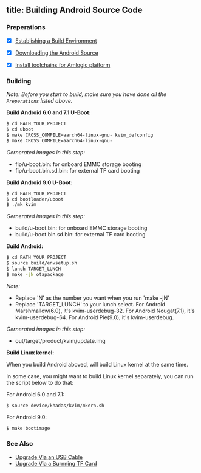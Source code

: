 title: Building Android Source Code
---


### Preperations
- [x] [Establishing a Build Environment](http://source.android.com/source/initializing.html)
- [x] [Downloading the Android Source](/vim1/DownloadAndroidSourceCode.html)
- [x] [Install toolchains for Amlogic platform](/vim1/InstallToolchains.html)


### Building
*Note: Before you start to build, make sure you have done all the `Preperations` listed above.*

**Build Android 6.0 and 7.1 U-Boot:**
```sh
$ cd PATH_YOUR_PROJECT
$ cd uboot
$ make CROSS_COMPILE=aarch64-linux-gnu- kvim_defconfig
$ make CROSS_COMPILE=aarch64-linux-gnu-
```
*Gernerated images in this step:*

* fip/u-boot.bin: for onboard EMMC storage booting
* fip/u-boot.bin.sd.bin: for external TF card booting

**Build Android 9.0 U-Boot:**
```sh
$ cd PATH_YOUR_PROJECT
$ cd bootloader/uboot
$ ./mk kvim
```
*Gernerated images in this step:*

* build/u-boot.bin: for onboard EMMC storage booting
* build/u-boot.bin.sd.bin: for external TF card booting


**Build Android:**
```sh
$ cd PATH_YOUR_PROJECT
$ source build/envsetup.sh
$ lunch TARGET_LUNCH
$ make -jN otapackage
```
*Note:*

* Replace 'N' as the number you want when you run 'make -jN'
* Replace 'TARGET_LUNCH' to your lunch select.
  For Android Marshmallow(6.0), it's kvim-userdebug-32.
  For Android Nougat(7.1), it's kvim-userdebug-64.
  For Android Pie(9.0), it's kvim-userdebug.

*Gernerated images in this step:*

* out/target/product/kvim/update.img


**Build Linux kernel:**

When you build Android aboved, will build Linux kernel at the same time.

In some case, you might want to build Linux kernel separately, you can run the script below to do that:

For Android 6.0 and 7.1:
```sh
$ source device/khadas/kvim/mkern.sh
```

For Android 9.0:
```sh
$ make bootimage
```

### See Also
* [Upgrade Via an USB Cable](/vim1/UpgradeViaUSBCable.html)
* [Upgrade Via a Burnning TF Card](/vim1/UpgradeViaTFBurningCard.html)
